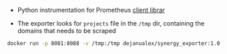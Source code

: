 * Python instrumentation for Prometheus [client librar][def]

* The exporter looks for `projects` file in the `/tmp` dir,  containing the domains that needs to be scraped
```bash
docker run -p 8081:8088 -v /tmp:/tmp dejanualex/synergy_exporter:1.0
```

[def]: https://pypi.org/project/prometheus-client/